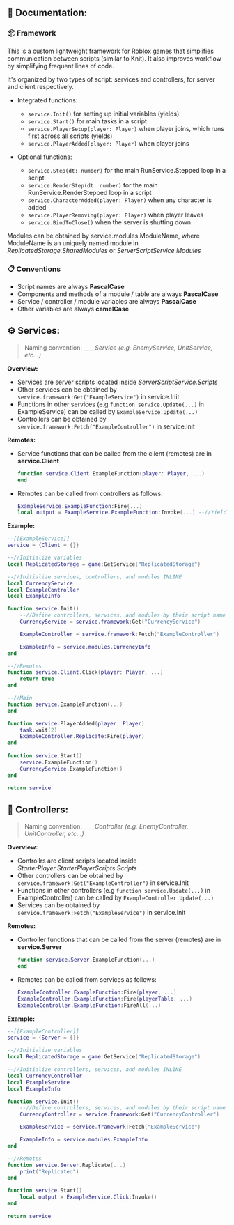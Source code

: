 ## :page_facing_up: Documentation:

### :package: Framework

This is a custom lightweight framework for Roblox games that simplifies communication between scripts (similar to Knit). It also improves workflow by simplifying frequent lines of code.

It's organized by two types of script: services and controllers, for server and client respectively.

- Integrated functions:
    - `service.Init()` for setting up initial variables (yields)
    - `service.Start()` for main tasks in a script
    - `service.PlayerSetup(player: Player)` when player joins, which runs first across all scripts (yields)
    - `service.PlayerAdded(player: Player)` when player joins
    
- Optional functions:
    - `service.Step(dt: number)` for the main RunService.Stepped loop in a script
    - `service.RenderStep(dt: number)` for the main RunService.RenderStepped loop in a script
    - `service.CharacterAdded(player: Player)` when any character is added
    - `service.PlayerRemoving(player: Player)` when player leaves
    - `service.BindToClose()` when the server is shutting down

Modules can be obtained by service.modules.ModuleName, where ModuleName is an uniquely named module in *ReplicatedStorage.SharedModules* or *ServerScriptService.Modules*

### :clipboard: Conventions

- Script names are always **PascalCase**
- Components and methods of a module / table are always **PascalCase**
- Service / controller / module variables are always **PascalCase**
- Other variables are always **camelCase**

## :gear: Services:
> Naming convention: *____Service (e.g, EnemyService, UnitService, etc...)*

**Overview:**
- Services are server scripts located inside *ServerScriptService.Scripts*
- Other services can be obtained by `service.framework:Get("ExampleService")` in service.Init
- Functions in other services (e.g `function service.Update(...)` in ExampleService) can be called by `ExampleService.Update(...)`
- Controllers can be obtained by `service.framework:Fetch("ExampleController")` in service.Init

**Remotes:**
- Service functions that can be called from the client (remotes) are in **service.Client**
    ```lua
    function service.Client.ExampleFunction(player: Player, ...)
    end
    ```
- Remotes can be called from controllers as follows:
    ```lua
    ExampleService.ExampleFunction:Fire(...)
    local output = ExampleService.ExampleFunction:Invoke(...) --//Yields
    ```

**Example:**
```lua 
--[[ExampleService]]
service = {Client = {}}

--//Initialize variables
local ReplicatedStorage = game:GetService("ReplicatedStorage")

--//Initialize services, controllers, and modules INLINE
local CurrencyService
local ExampleController
local ExampleInfo

function service.Init()
    --//Define controllers, services, and modules by their script name
    CurrencyService = service.framework:Get("CurrencyService")

    ExampleController = service.framework:Fetch("ExampleController")

    ExampleInfo = service.modules.CurrencyInfo
end

--//Remotes
function service.Client.Click(player: Player, ...)
    return true
end

--//Main
function service.ExampleFunction(...)
end

function service.PlayerAdded(player: Player)
    task.wait(2)
    ExampleController.Replicate:Fire(player)
end
    
function service.Start()
    service.ExampleFunction()
    CurrencyService.ExampleFunction()
end

return service
```

## :wrench: Controllers:
> Naming convention: *____Controller (e.g, EnemyController, UnitController, etc...)*

**Overview:**
- Controllrs are client scripts located inside *StarterPlayer.StarterPlayerScripts.Scripts*
- Other controllers can be obtained by `service.framework:Get("ExampleController")` in service.Init
- Functions in other controllers (e.g `function service.Update(...)` in ExampleController) can be called by `ExampleController.Update(...)`
- Services can be obtained by `service.framework:Fetch("ExampleService")` in service.Init

**Remotes:**
- Controller functions that can be called from the server (remotes) are in **service.Server**
    ```lua
    function service.Server.ExampleFunction(...)
    end
    ```
- Remotes can be called from services as follows:
    ```lua
    ExampleController.ExampleFunction:Fire(player, ...)
    ExampleController.ExampleFunction:Fire(playerTable, ...)
    ExampleController.ExampleFunction:FireAll(...)
    ```

**Example:**
```lua
--[[ExampleController]]
service = {Server = {}}

--//Initialize variables
local ReplicatedStorage = game:GetService("ReplicatedStorage")

--//Initialize controllers, services, and modules INLINE
local CurrencyController
local ExampleService
local ExampleInfo

function service.Init()
    --//Define controllers, services, and modules by their script name
    CurrencyController = service.framework:Get("CurrencyController")

    ExampleService = service.framework:Fetch("ExampleService")

    ExampleInfo = service.modules.ExampleInfo
end

--//Remotes
function service.Server.Replicate(...)
    print("Replicated")
end

function service.Start()
    local output = ExampleService.Click:Invoke()
end

return service
```
